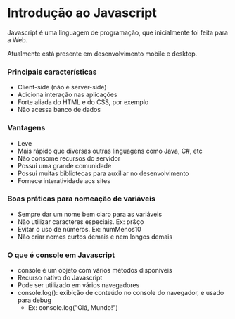 # Introdução ao Javascript

Javascript é uma linguagem de programação, que inicialmente foi feita para a Web.

Atualmente está presente em desenvolvimento mobile e desktop.

### Principais características

- Client-side (não é server-side)
- Adiciona interação nas aplicações
- Forte aliada do HTML e do CSS, por exemplo
- Não acessa banco de dados

### Vantagens

- Leve
- Mais rápido que diversas outras linguagens como Java, C#, etc
- Não consome recursos do servidor
- Possui uma grande comunidade
- Possui muitas bibliotecas para auxiliar no desenvolvimento
- Fornece interatividade aos sites

### Boas práticas para nomeação de variáveis

- Sempre dar um nome bem claro para as variáveis
- Não utilizar caracteres especiais. Ex: pr&ço
- Evitar o uso de números. Ex: numMenos10
- Não criar nomes curtos demais e nem longos demais

### O que é console em Javascript

- console é um objeto com vários métodos disponíveis
- Recurso nativo do Javascript
- Pode ser utilizado em vários navegadores
- console.log(): exibição de conteúdo no console do navegador, e usado para debug
	- Ex: console.log("Olá, Mundo!")